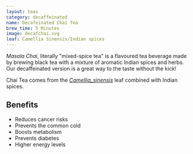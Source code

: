 ```yaml
---
layout: teas
category: decaffeinated
name: Decafeinated Chai Tea
brew_time: 5 Minutes
image: decafchai.svg
leaf: Camellia Sinensis/Indian spices
---
```


*Masala Chai*, literally "mixed-spice tea" is a flavoured tea beverage made by brewing black tea with a mixture of aromatic Indian spices and herbs. Our decaffeinated version is a great way to the taste without the kick!

Chai Tea comes from the [*Camellia_sinensis*](http://en.wikipedia.org/wiki/Camellia_sinensis) leaf combined with Indian spices.

## Benefits

- Reduces cancer risks
- Prevents the common cold
- Boosts metabolism
- Prevents diabetes
- Higher energy levels